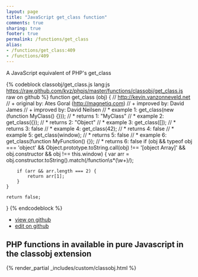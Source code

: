 ```yaml
---
layout: page
title: "JavaScript get_class function"
comments: true
sharing: true
footer: true
permalink: /functions/get_class
alias:
- /functions/get_class:409
- /functions/409
---
```

<!-- Generated by Rakefile:build -->
A JavaScript equivalent of PHP's get_class

{% codeblock classobj/get_class.js lang:js https://raw.github.com/kvz/phpjs/master/functions/classobj/get_class.js raw on github %}
function get_class (obj) {
    // http://kevin.vanzonneveld.net
    // +   original by: Ates Goral (http://magnetiq.com)
    // +   improved by: David James
    // +   improved by: David Neilsen
    // *     example 1: get_class(new (function MyClass() {}));
    // *     returns 1: "MyClass"
    // *     example 2: get_class({});
    // *     returns 2: "Object"
    // *     example 3: get_class([]);
    // *     returns 3: false
    // *     example 4: get_class(42);
    // *     returns 4: false
    // *     example 5: get_class(window);
    // *     returns 5: false
    // *     example 6: get_class(function MyFunction() {});
    // *     returns 6: false
    if (obj && typeof obj === 'object' && 
			Object.prototype.toString.call(obj) !== '[object Array]' && 
			obj.constructor && obj !== this.window) {
        var arr = obj.constructor.toString().match(/function\s*(\w+)/);

        if (arr && arr.length === 2) {
            return arr[1];
        }
    }

    return false;
}
{% endcodeblock %}

 - [view on github](https://github.com/kvz/phpjs/blob/master/functions/classobj/get_class.js)
 - [edit on github](https://github.com/kvz/phpjs/edit/master/functions/classobj/get_class.js)

## PHP functions in available in pure Javascript in the classobj extension
{% render_partial _includes/custom/classobj.html %}
